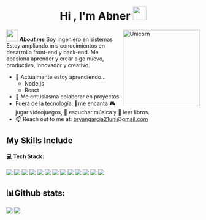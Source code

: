 <h1 align="center"><b>Hi , I'm Abner  </b><img src="https://media.giphy.com/media/hvRJCLFzcasrR4ia7z/giphy.gif" width="35"></h1>
<!--  -->
<img align="right" width=200px alt="Unicorn" src="https://c.tenor.com/GN73MKBawZYAAAAi/busy-cute.gif" />

<img src="https://media.giphy.com/media/ObNTw8Uzwy6KQ/giphy.gif" width="30px">&nbsp;***About me***
Soy ingeniero en sistemas  Estoy ampliando mis conocimientos en desarrollo front-end y back-end. Me apasiona aprender y crear algo nuevo, productivo, innovador y creativo.
- 🌱 Actualmente estoy aprendiendo...
  - Node.js
  - React
- 👯 Me entusiasma colaborar en proyectos.
- Fuera de la tecnología, 💜me encanta 🎮 jugar videojuegos, 🎵 escuchar música y 📖 leer libros.
- 📫 Reach out to me at: <a href="bryangarcia21uni@gmail.com">bryangarcia21uni@gmail.com</a>

## My Skills Include

<h4> 💻 Tech Stack: </h4>
<span> 
  <img src="https://img.shields.io/badge/HTML5-E34F26?style=for-the-badge&logo=html5&logoColor=white">
  <img src="https://img.shields.io/badge/CSS3-1572B6?style=for-the-badge&logo=css3&logoColor=white">
  <img src="https://img.shields.io/badge/JavaScript-F7DF1E?style=for-the-badge&logo=javascript&logoColor=black">
  <img src="https://img.shields.io/badge/Java-ED8B00?style=for-the-badge&logo=java&logoColor=white">
  <img src="https://img.shields.io/badge/C-00599C?style=for-the-badge&logo=c&logoColor=white">
  <img src="https://img.shields.io/badge/python-3670A0?style=for-the-badge&logo=python&logoColor=ffdd54">
  <img src="https://img.shields.io/badge/react-%2320232a.svg?style=for-the-badge&logo=react&logoColor=%2361DAFB">
  <img src="https://img.shields.io/badge/mysql-4479A1.svg?style=for-the-badge&logo=mysql&logoColor=white">
  <img src="https://img.shields.io/badge/Insomnia-black?style=for-the-badge&logo=insomnia&logoColor=5849BE">
  <img src="https://img.shields.io/badge/github-%23121011.svg?style=for-the-badge&logo=github&logoColor=white">
  <img src="https://img.shields.io/badge/pythonanywhere-%232F9FD7.svg?style=for-the-badge&logo=pythonanywhere&logoColor=151515">
  <img src="https://img.shields.io/badge/Arch%20Linux-1793D1?logo=arch-linux&logoColor=fff&style=for-the-badge">
  <img src="https://img.shields.io/badge/bootstrap-%238511FA.svg?style=for-the-badge&logo=bootstrap&logoColor=white">

<!-- 
<img src="">
-->


</span>




<h2>📊Github stats:</h2> 

[![](https://github-readme-stats.vercel.app/api?username=BryanAGC&show_icons=true&theme=tokyonight&hide_border=true&locale=en)](https://github.com/BryanAGC)
[![](https://github-readme-streak-stats.herokuapp.com/?user=BryanAGC&theme=material-palenight)](https://github.com/BryanAGC)
